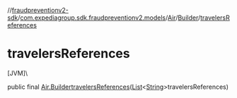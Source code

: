 //[fraudpreventionv2-sdk](../../../../index.md)/[com.expediagroup.sdk.fraudpreventionv2.models](../../index.md)/[Air](../index.md)/[Builder](index.md)/[travelersReferences](travelers-references.md)

# travelersReferences

[JVM]\

public final [Air.Builder](index.md)[travelersReferences](travelers-references.md)([List](https://docs.oracle.com/javase/8/docs/api/java/util/List.html)&lt;[String](https://docs.oracle.com/javase/8/docs/api/java/lang/String.html)&gt;travelersReferences)
